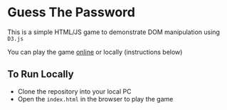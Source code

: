 # Guess The Password
This is a simple HTML/JS game to demonstrate DOM manipulation using `D3.js`

You can play the game [online](https://bmuthoga.github.io/guess-the-password) or locally (instructions below)

## To Run Locally
- Clone the repository into your local PC
- Open the `index.html` in the browser to play the game
